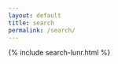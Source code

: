 ```yaml
---
layout: default
title: search
permalink: /search/
---
```

<!-- <h1>{{ page.title | escape }}</h1> -->
{% include search-lunr.html %}
